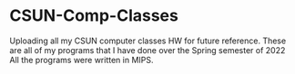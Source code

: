 # CSUN-Comp-Classes
Uploading all my CSUN computer classes HW for future reference. 
These are all of my programs that I have done over the Spring semester of 2022
All the programs were written in MIPS. 
